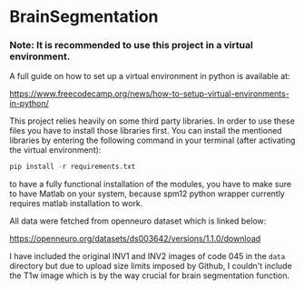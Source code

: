 # BrainSegmentation

### Note: It is recommended to use this project in a virtual environment.

A full guide on how to set up a virtual environment in python is available at:

https://www.freecodecamp.org/news/how-to-setup-virtual-environments-in-python/

This project relies heavily on some third party libraries. In order to use these files you have to install those libraries first. You can install the mentioned libraries by entering the following command in your terminal (after activating the virtual environment):

```python
pip install -r requirements.txt
```

to have a fully functional installation of the modules, you have to make sure to have Matlab on your system, because spm12 python wrapper currently requires matlab installation to work.

All data were fetched from openneuro dataset which is linked below:

https://openneuro.org/datasets/ds003642/versions/1.1.0/download

I have included the original INV1 and INV2 images of code 045 in the ```data``` directory but due to upload size limits imposed by Github, I couldn't include the T1w image which is by the way crucial for brain segmentation function.

